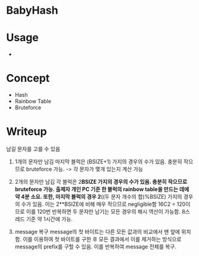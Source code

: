 # BabyHash

# Usage
- 

# Concept
- Hash
- Rainbow Table
- Bruteforce

# Writeup

남길 문자를 고를 수 있음

1. 1개의 문자만 남김
마지막 블럭은 (BSIZE+1) 가지의 경우의 수가 있음.
충분히 작으므로 bruteforce 가능.
-> 각 문자가 몇개 있는지 계산 가능

2. 2개의 문자만 남김
각 블럭은 2**BSIZE 가지의 경우의 수가 있음.
충분히 작으므로 bruteforce 가능. 출제자 개인 PC 기준 한 블럭의 rainbow table을 만드는 데에 약 4분 소요.
또한, 마지막 블럭의 경우 2**((두 문자 개수의 합)%BSIZE) 가지의 경우의 수가 있음. 이는 2**BSIZE에 비해 매우 작으므로 negligible함
16C2 = 120이므로 이를 120번 반복하면 두 문자만 남기는 모든 경우의 해시 역산이 가능함.
8스레드 기준 약 1시간에 가능.

3. message 복구
message의 첫 바이트는 다른 모든 값과의 비교에서 맨 앞에 위치함.
이를 이용하여 첫 바이트를 구한 후 모든 결과에서 이를 제거하는 방식으로 message의 prefix를 구할 수 있음.
이를 반복하여 message 전체를 복구.